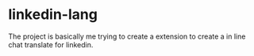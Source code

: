 # linkedin-lang
 The project is basically me trying to create a extension to create a in line chat translate for linkedin.
